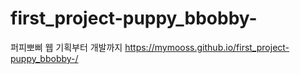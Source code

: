 # first_project-puppy_bbobby-
퍼피뽀삐 웹 기획부터 개발까지
https://mymooss.github.io/first_project-puppy_bbobby-/
